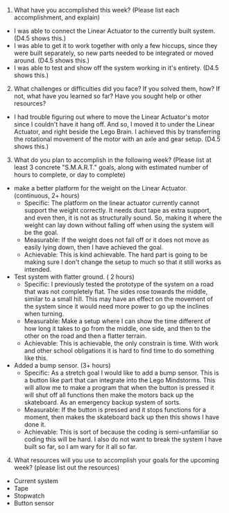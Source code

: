 1. What have you accomplished this week? (Please list each accomplishment, and explain) 
  - I was able to connect the Linear Actuator to the currently built system. (D4.5 shows this.)
  - I was able to get it to work together with only a few hiccups, since they were built separately, so new parts needed to be integrated or moved around. (D4.5 shows this.)
  - I was able to test and show off the system working in it's entirety. (D4.5 shows this.)
2. What challenges or difficulties did you face? If you solved them, how? If not, what have you learned so far? Have you sought help or other resources?
  - I had trouble figuring out where to move the Linear Actuator's motor since I couldn't have it hang off. And so, I moved it to under the Linear Actuator, and right beside the Lego Brain. I achieved this by transferring the rotational movement of the motor with an axle and gear setup. (D4.5 shows this.)
3. What do you plan to accomplish in the following week? (Please list at least 3 concrete "S.M.A.R.T." goals, along with estimated number of hours to complete, or day to complete)
  - make a better platform for the weight on the Linear Actuator. (continuous, 2+ hours)
    - Specific: The platform on the linear actuator currently cannot support the weight correctly. It needs duct tape as extra support, and even then, it is not as structurally sound. So, making it where the weight can lay down without falling off when using the system will be the goal.
    - Measurable: If the weight does not fall off or it does not move as easily lying down, then I have achieved the goal.
    - Achievable: This is kind achievable. The hard part is going to be making sure I don't change the setup to much so that it still works as intended. 
  - Test system with flatter ground. ( 2 hours)
    - Specific: I previously tested the prototype of the system on a road that was not completely flat. The sides rose towards the middle, similar to a small hill. This may have an effect on the movement of the system since it would need more power to go up the inclines when turning. 
    - Measurable: Make a setup where I can show the time different of how long it takes to go from the middle, one side, and then to the other on the road and then a flatter terrain. 
    - Achievable: This is achievable, the only constrain is time. With work and other school obligations it is hard to find time to do something like this.
  - Added a bump sensor. (3+ hours)
    - Specific: As a stretch goal I would like to add a bump sensor. This is a button like part that can integrate into the Lego Mindstorms. This will allow me to make a program that when the button is pressed it will shut off all functions then make the motors back up the skateboard. As an emergency backup system of sorts. 
    - Measurable: If the button is pressed and it stops functions for a moment, then makes the skateboard back up then this shows I have done it. 
    - Achievable: This is sort of because the coding is semi-unfamiliar so coding this will be hard. I also do not want to break the system I have built so far, so I am wary for it all so far.
4. What resources will you use to accomplish your goals for the upcoming week? (please list out the resources)
  - Current system
  - Tape
  - Stopwatch
  - Button sensor
